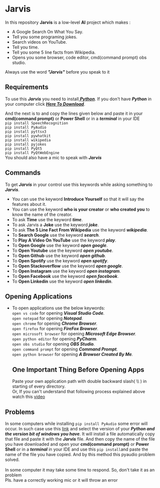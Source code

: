 # Jarvis

In this repository **Jarvis** is a low-level **AI** project which makes :

- A Google Search On What You Say.
- Tell you some programing jokes.
- Search videos on YouTube.
- Tell you time.
- Tell you some 5 line facts from Wikipedia.
- Opens you some browser, code editor, cmd(command prompt) obs studio. <br>

Always use the word _**"Jarvis"**_ before you speak to it

## Requirements

To use this _**Jarvis**_ you need to install[ _**Python**_](https://www.python.org/). If you don't have _**Python**_ in your computer click [_**Here To Download**_](https://www.python.org/downloads/).<br>

And the next is to and copy the lines given below and paste it in your **cmd(command prompt)** or **Power Shell** or in a _**terminal**_ in your IDE <br>
`pip install SpeechRecognition` <br>
`pip install PyAudio` <br>
`pip install pyttsx3` <br>
`pip install pywhatkit` <br>
`pip install wikipedia` <br>
`pip install pyjokes` <br>
`pip install PyQt5` <br>
`pip install PyQtWebEngine` <br>
You should also have a mic to speak with _**Jarvis**_

## Commands

To get _**Jarvis**_ in your control use this keywords while asking something to _**Jarvis**_.

- You can use the keyword **Introduce Yourself** so that it will say the features about it.
- You can use the keyword **who is your creator** or **who created you** to know the name of the creator.
- To ask **Time** use the keyword _**time**_.
- To ask Jarvis a **Joke** use the keyword _**joke**_.
- To ask **The 5 Line Fact From Wikipedia** use the keyword _**wikipedia**_.
- To **Search Google** use the keyword _**search**_.
- To **Play A Video On YouTube** use the keyword _**play**_.
- To **Open Google** use the keyword _**open google**_.
- To **Open Youtube** use the keyword _**open youtube**_.
- To **Open Github** use the keyword _**open github**_.
- To **Open Spotify** use the keyword _**open spotify**_.
- To **Open Stackoverflow** use the keyword _**open google**_.
- To **Open Instagram** use the keyword _**open instagram**_.
- To **Open Facebook** use the keyword _**open facebook**_.
- To **Open Linkedin** use the keyword _**open linkedin**_.

## Opening Applications

- To open applications use the below keywords: <br>
  `open vs code` for opening _**Visual Studio Code**._ <br>
  `open notepad` for opening _**Notepad**._ <br>
  `open chrome` for opening _**Chrome Browser**._ <br>
  `open firefox` for opening _**FireFox Browser**._ <br>
  `open microsoft browser` for opening _**Microsoft Edge Browser**._ <br>
  `open python editor` for opening _**PyCharm**._ <br>
  `open obs studio` for opening _**OBS Studio**._ <br>
  `open command prompt` for opening _**Command Prompt**._ <br>
  `open python browser` for opening _**A Browser Created By Me**._ <br>
  ## One Important Thing Before Opening Apps
  Paste your own application path with double backward slash( \\\ ) in starting of every directory. <br>
  Or, If you can't understand that following process explained above watch this [video](https://drive.google.com/file/d/1wFB00N8FrITTDrvoGn7UxS1NZQtsMY9s/view?usp=sharing)

## Problems

In some computers while installing `pip install PyAudio` some error will occur. In such case use this [link](https://www.lfd.uci.edu/~gohlke/pythonlibs/#pyaudio) and select the version of your _**Python and the version bit of windows you have**_. It will install a file automatically copy that file and paste it with the _**Jarvis**_ file. And then copy the name of the file you have downloaded and open your **cmd(command prompt)** or **Power Shell** or in a _**terminal**_ in your IDE and use this `pip install`and paste the name of the file you have copied. And by this method this pyaudio problem solved. <br> <br>
In some computer it may take some time to respond. So, don't take it as an problem <br>
Pls. have a correctly working mic or it will throw an error
